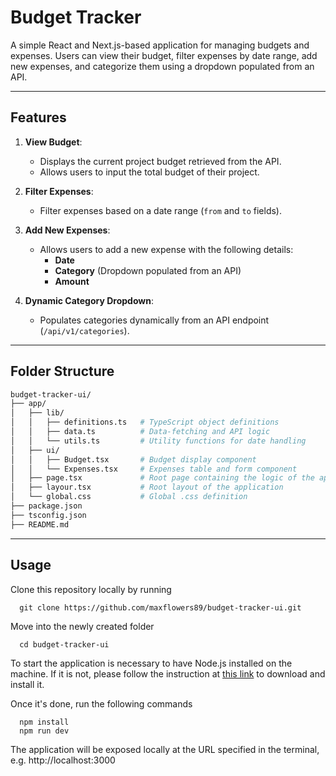 # **Budget Tracker**

A simple React and Next.js-based application for managing budgets and expenses. Users can view their budget, filter expenses by date range, add new expenses, and categorize them using a dropdown populated from an API.

---

## **Features**

1. **View Budget**:
    - Displays the current project budget retrieved from the API.
    - Allows users to input the total budget of their project.

2. **Filter Expenses**:
    - Filter expenses based on a date range (`from` and `to` fields).

3. **Add New Expenses**:
    - Allows users to add a new expense with the following details:
        - **Date**
        - **Category** (Dropdown populated from an API)
        - **Amount**

4. **Dynamic Category Dropdown**:
    - Populates categories dynamically from an API endpoint (`/api/v1/categories`).

--- 

## **Folder Structure**

```graphql
budget-tracker-ui/
├── app/
│   ├── lib/
│   │   ├── definitions.ts   # TypeScript object definitions
│   │   ├── data.ts          # Data-fetching and API logic
│   │   └── utils.ts         # Utility functions for date handling
│   ├── ui/
│   │   ├── Budget.tsx       # Budget display component
│   │   └── Expenses.tsx     # Expenses table and form component
│   ├── page.tsx             # Root page containing the logic of the application
│   ├── layour.tsx           # Root layout of the application
│   └── global.css           # Global .css definition
├── package.json
├── tsconfig.json
├── README.md
```
---

## **Usage**

Clone this repository locally by running
```shell
  git clone https://github.com/maxflowers89/budget-tracker-ui.git
```

Move into the newly created folder
```shell
  cd budget-tracker-ui
```

To start the application is necessary to have Node.js installed on the machine. If it is not, please follow 
the instruction at [this link](https://nodejs.org/en/download) to download and install it.

Once it's done, run the following commands
```shell
  npm install
  npm run dev
```

The application will be exposed locally at the URL specified in the terminal, e.g. http://localhost:3000


